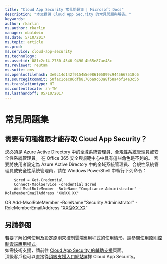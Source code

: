 ```yaml
---
title: "Cloud App Security 常見問題集 | Microsoft Docs"
description: "本文提供 Cloud App Security 的常見問題與解答。"
keywords: 
author: rkarlin
ms.author: rkarlin
manager: mbaldwin
ms.date: 5/10/2017
ms.topic: article
ms.prod: 
ms.service: cloud-app-security
ms.technology: 
ms.assetid: 081c2cf4-2750-4546-9490-4b65e87ae48c
ms.reviewer: reutam
ms.suite: ems
ms.openlocfilehash: 3e0c14d142f9154b5e986105899c9445667518c6
ms.sourcegitcommit: 50fac1cec86dfb8170ba9c63a8f58a4bf24e3c5b
ms.translationtype: HT
ms.contentlocale: zh-TW
ms.lasthandoff: 05/10/2017
---
```

# <a name="frequently-asked-questions"></a>常見問題集

## <a name="what-kind-of-permissions-do-i-need-to-have-in-order-to-access-cloud-app-security"></a>需要有何種權限才能存取 Cloud App Security？

您必須是 Azure Active Directory 中的全域系統管理員、合規性系統管理員或安全性系統管理員。 在 Office 365 安全與規範中心中具有這些角色是不夠的。
若要將使用者設定為 Azure Active Directory 中的全域系統管理員、合規性系統管理員或安全性系統管理員，請在 Windows PowerShell 中執行下列命令：

        $cred = Get-Credential
        Connect-MsolService -credential $cred
        Add-MsolRoleMember -RoleName "Compliance Administrator" -RoleMemberEmailAddress "XX@XX.XX"
 OR Add-MsolRoleMember -RoleName "Security Administrator" -RoleMemberEmailAddress “XX@XX.XX”

## <a name="see-also"></a>另請參閱  
若要了解如何使用及設定原則來控制雲端應用程式的使用情形，請參閱[使用原則控制雲端應用程式](control-cloud-apps-with-policies.md)。   
如需技術支援，請前往 [Cloud App Security 的輔助支援](http://support.microsoft.com/oas/default.aspx?prid=16031)頁面。   
頂級客戶也可以直接從[頂級支援入口網站](https://premier.microsoft.com/)選擇 Cloud App Security。  

